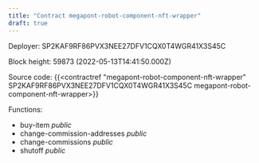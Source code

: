 ```yaml
---
title: "Contract megapont-robot-component-nft-wrapper"
draft: true
---
```

Deployer: SP2KAF9RF86PVX3NEE27DFV1CQX0T4WGR41X3S45C


 



Block height: 59873 (2022-05-13T14:41:50.000Z)

Source code: {{<contractref "megapont-robot-component-nft-wrapper" SP2KAF9RF86PVX3NEE27DFV1CQX0T4WGR41X3S45C megapont-robot-component-nft-wrapper>}}

Functions:

* buy-item _public_
* change-commission-addresses _public_
* change-commissions _public_
* shutoff _public_
